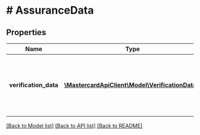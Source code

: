# # AssuranceData

## Properties

Name | Type | Description | Notes
------------ | ------------- | ------------- | -------------
**verification_data** | [**\MastercardApiClient\Model\VerificationData[]**](VerificationData.md) | The VerificationData structure can contain data relating to various entities within the specification. | [optional]

[[Back to Model list]](../../README.md#models) [[Back to API list]](../../README.md#endpoints) [[Back to README]](../../README.md)
